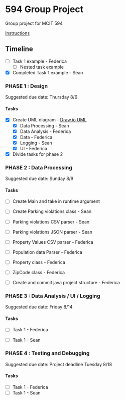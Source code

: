 # 594 Group Project
Group project for MCIT 594

[Instructions](https://github.com/federicca/594_groupproject/blob/master/Instructions.pdf)

## Timeline
- [ ] Task 1 example - Federica
    - [ ] Nested task example
- [x] Completed Task 1 example - Sean

### PHASE 1 : Design
Suggested due date: Thursday 8/6

#### Tasks

- [x] Create UML diagram - [Draw.io UML](https://app.diagrams.net/#Hfedericca%2F594_groupproject%2Fmaster%2FUntitled%20Diagram.drawio)
  - [x] Data Processing - Sean
  - [x] Data Analysis - Federica
  - [x] Data - Federica
  - [x] Logging - Sean
  - [x] UI - Federica
- [x] Divide tasks for phase 2

### PHASE 2 : Data Processing
Suggested due date: Sunday 8/9

#### Tasks
- [ ] Create Main and take in runtime argument
- [ ] Create Parking violations class - Sean
- [ ] Parking violations CSV parser - Sean
- [ ] Parking violations JSON parser - Sean
- [ ] Property Values CSV parser - Federica
- [ ] Population data Parser - Federica
- [ ] Property class - Federica
- [ ] ZipCode class - Federica
- [ ] Create and commit java project structure - Federica




### PHASE 3 : Data Analysis / UI / Logging
Suggested due date: Friday 8/14

#### Tasks
- [ ] Task 1 - Federica
- [ ] Task 1 - Sean


### PHASE 4 : Testing and Debugging
Suggested due date: Project deadline Tuesday 8/18

#### Tasks
- [ ] Task 1 - Federica
- [ ] Task 1 - Sean

